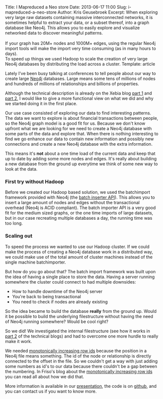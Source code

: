 Title: I Mapreduced a Neo store
Date: 2013-06-17 11:00
Slug: i-mapreduced-a-neo-store
Author: Kris Geusebroek
Excerpt: When exploring very large raw datasets containing massive interconnected networks, it is sometimes helpful to extract your data, or a subset thereof, into a graph database like Neo4j. This allows you to easily explore and visualize networked data to discover meaningful patterns.<br /><br />If your graph has 20M+ nodes and 1000M+ edges, using the regular Neo4j import tools will make the import very time consuming (as in many hours to days).<br />To speed up things we used Hadoop to scale the creation of very large Neo4j databases by distributing the load across a cluster.
Template: article


Lately I've been busy talking at conferences to tell people about our way to create large [Neo4j](http://www.neo4j.org/) databases. Large means some tens of millions of nodes and hundreds of millions of relationships and billions of properties.

Although the technical description is already on the Xebia blog [part 1][] and [part 2][], I would like to give a more functional view on what we did and why we started doing it in the first place.

Our use case consisted of exploring our data to find interesting patterns. The data we want to explore is about financial transactions between people, so the Neo4j graph model is a good fit for us. Because we don't know upfront what we are looking for we need to create a Neo4j database with some parts of the data and explore that. When there is nothing interesting to find we go enhance our data to contain new information and possibly new connections and create a new Neo4j database with the extra information.

This means it's **not** about a one time load of the current data and keep that up to date by adding some more nodes and edges. It's really about building a new database from the ground up everytime we think of some new way to look at the data.

### First try without Hadoop
Before we created our Hadoop based solution, we used the batchimport framework provided with Neo4j (the [batch inserter API](http://docs.neo4j.org/chunked/milestone/batchinsert.html)). This allows you to insert a large amount of nodes and edges without the transactional overhead (Neo4j is ACID compliant). The batch importer API is a very good fit for the medium sized graphs, or the one time imports of large datasets, but in our case recreating multiple databases a day, the running time was too long.

### Scaling out
To speed the process we wanted to use our Hadoop cluster. If we could make the process of creating a Neo4j database work in a distributed way, we could make use of the total amount of cluster machines instead of the single machine batchimporter.

But how do you go about that? The batch import framework was built upon the idea of having a single place to store the data. Having a server running somewhere the cluster could connect to had multiple downsides:

- How to handle downtime of the Neo4j server
- You're back to being transactional
- You need to check if nodes are already existing

So the idea became to build the database **really** from the ground up. Would it be possible to build the underlying filestructure without having the need of Neo4j running somewhere? Would be cool right?

So we did! We investigated the internal filestructure (see how it works in [part 2] of the technical blogs) and had to overcome one more hurdle to really make it work.

We needed [monotonically increasing row ids][] because the position in a Neo4j file means something. The id of the node or relationship is directly connected to the offset in the file. So we couldn't get a way with just adding some numbers as id's to our data because there couldn't be a gap between the numbering. In Friso's blog about the [monotonically increasing row ids][] you can read all about how we did that.

More information is available in our [presentation][], the code is on [github][], and you can contact us if you want to know more.

  [part 1]: http://blog.xebia.com/2012/11/13/combining-neo4j-and-hadoop-part-i/ "Combining neo4j and Hadoop Part 1"
  [part 2]: http://blog.xebia.com/2013/01/17/combining-neo4j-and-hadoop-part-ii/ "Combining neo4j and Hadoop Part 2"
  [monotonically increasing row ids]: /monotonically-increasing-row-ids-with-mapreduce.html "Monotonically increasing row ids"
  [presentation]: http://www.slideshare.net/godatadriven/i-mapreduced-a-neo-store-creating-large-neo4j-databases-with-hadoop "Slideshare presentation"
  [github]: https://github.com/krisgeus/graphs "The code"
